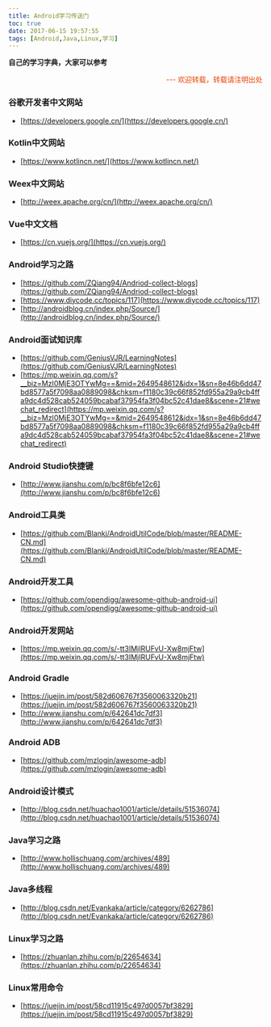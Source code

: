 ```yaml
---
title: Android学习传送门
toc: true
date: 2017-06-15 19:57:55
tags: [Android,Java,Linux,学习]
---
```


**自己的学习字典，大家可以参考**

<div style="text-align:right"> <font color="#EE4000">---  欢迎转载，转载请注明出处</font></div>

### 谷歌开发者中文网站
* [https://developers.google.cn/](https://developers.google.cn/)

### Kotlin中文网站
* [https://www.kotlincn.net/](https://www.kotlincn.net/)

### Weex中文网站
* [http://weex.apache.org/cn/](http://weex.apache.org/cn/)

### Vue中文文档
* [https://cn.vuejs.org/](https://cn.vuejs.org/)

<!--  more-->
### Android学习之路

* [https://github.com/ZQiang94/Andriod-collect-blogs](https://github.com/ZQiang94/Andriod-collect-blogs)
* [https://www.diycode.cc/topics/117](https://www.diycode.cc/topics/117)
* [http://androidblog.cn/index.php/Source/](http://androidblog.cn/index.php/Source/)

### Android面试知识库
* [https://github.com/GeniusVJR/LearningNotes](https://github.com/GeniusVJR/LearningNotes)
* [https://mp.weixin.qq.com/s?__biz=MzI0MjE3OTYwMg==&mid=2649548612&idx=1&sn=8e46b6dd47bd8577a5f7098aa0889098&chksm=f1180c39c66f852fd955a29a9cb4ffa9dc4d528cab524059bcabaf37954fa3f04bc52c41dae8&scene=21#wechat_redirect](https://mp.weixin.qq.com/s?__biz=MzI0MjE3OTYwMg==&mid=2649548612&idx=1&sn=8e46b6dd47bd8577a5f7098aa0889098&chksm=f1180c39c66f852fd955a29a9cb4ffa9dc4d528cab524059bcabaf37954fa3f04bc52c41dae8&scene=21#wechat_redirect)

### Android Studio快捷键
* [http://www.jianshu.com/p/bc8f6bfe12c6](http://www.jianshu.com/p/bc8f6bfe12c6)

### Android工具类
* [https://github.com/Blankj/AndroidUtilCode/blob/master/README-CN.md](https://github.com/Blankj/AndroidUtilCode/blob/master/README-CN.md)

### Android开发工具
* [https://github.com/opendigg/awesome-github-android-ui](https://github.com/opendigg/awesome-github-android-ui)

### Android开发网站
* [https://mp.weixin.qq.com/s/-tt3IMjIRUFvU-Xw8mjFtw](https://mp.weixin.qq.com/s/-tt3IMjIRUFvU-Xw8mjFtw)

### Android Gradle
* [https://juejin.im/post/582d606767f3560063320b21](https://juejin.im/post/582d606767f3560063320b21)
* [http://www.jianshu.com/p/642641dc7df3](http://www.jianshu.com/p/642641dc7df3)

### Android ADB
* [https://github.com/mzlogin/awesome-adb](https://github.com/mzlogin/awesome-adb)

### Android设计模式
* [http://blog.csdn.net/huachao1001/article/details/51536074](http://blog.csdn.net/huachao1001/article/details/51536074)

### Java学习之路
* [http://www.hollischuang.com/archives/489](http://www.hollischuang.com/archives/489)
### Java多线程
* [http://blog.csdn.net/Evankaka/article/category/6262786](http://blog.csdn.net/Evankaka/article/category/6262786)

### Linux学习之路
* [https://zhuanlan.zhihu.com/p/22654634](https://zhuanlan.zhihu.com/p/22654634)

### Linux常用命令
* [https://juejin.im/post/58cd11915c497d0057bf3829](https://juejin.im/post/58cd11915c497d0057bf3829)




